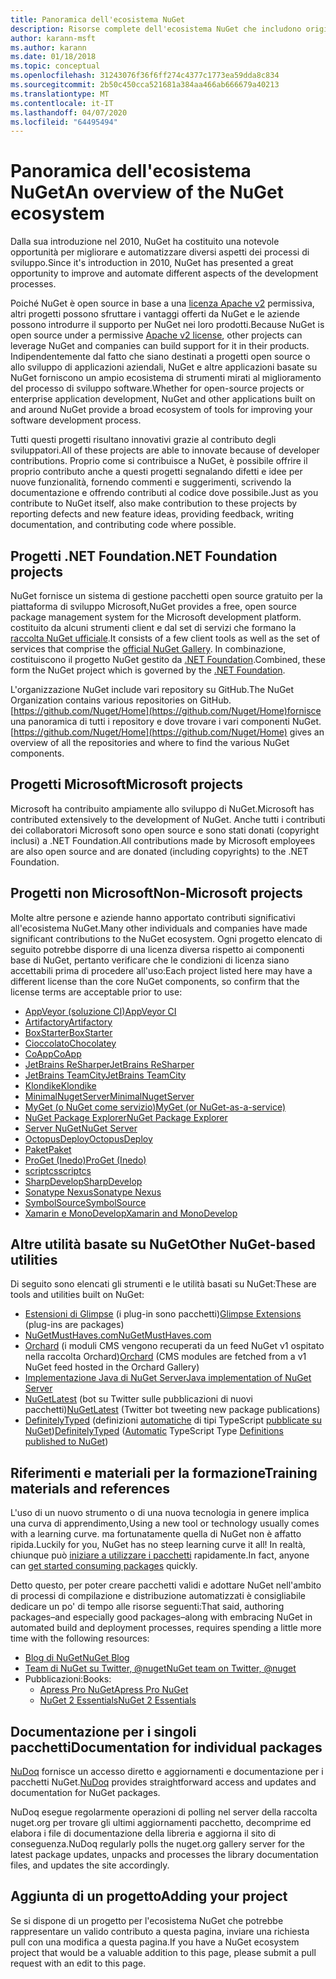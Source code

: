 ```yaml
---
title: Panoramica dell'ecosistema NuGet
description: Risorse complete dell'ecosistema NuGet che includono origini NuGet, progetti NuGet non Microsoft, utilità e materiali per la formazione.
author: karann-msft
ms.author: karann
ms.date: 01/18/2018
ms.topic: conceptual
ms.openlocfilehash: 31243076f36f6ff274c4377c1773ea59dda8c834
ms.sourcegitcommit: 2b50c450cca521681a384aa466ab666679a40213
ms.translationtype: MT
ms.contentlocale: it-IT
ms.lasthandoff: 04/07/2020
ms.locfileid: "64495494"
---
```

# <a name="an-overview-of-the-nuget-ecosystem"></a><span data-ttu-id="738d1-103">Panoramica dell'ecosistema NuGet</span><span class="sxs-lookup"><span data-stu-id="738d1-103">An overview of the NuGet ecosystem</span></span>

<span data-ttu-id="738d1-104">Dalla sua introduzione nel 2010, NuGet ha costituito una notevole opportunità per migliorare e automatizzare diversi aspetti dei processi di sviluppo.</span><span class="sxs-lookup"><span data-stu-id="738d1-104">Since it's introduction in 2010, NuGet has presented a great opportunity to improve and automate different aspects of the development processes.</span></span>

<span data-ttu-id="738d1-105">Poiché NuGet è open source in base a una [licenza Apache v2](http://choosealicense.com/licenses/apache/) permissiva, altri progetti possono sfruttare i vantaggi offerti da NuGet e le aziende possono introdurre il supporto per NuGet nei loro prodotti.</span><span class="sxs-lookup"><span data-stu-id="738d1-105">Because NuGet is open source under a permissive [Apache v2 license](http://choosealicense.com/licenses/apache/), other projects can leverage NuGet and companies can build support for it in their products.</span></span> <span data-ttu-id="738d1-106">Indipendentemente dal fatto che siano destinati a progetti open source o allo sviluppo di applicazioni aziendali, NuGet e altre applicazioni basate su NuGet forniscono un ampio ecosistema di strumenti mirati al miglioramento del processo di sviluppo software.</span><span class="sxs-lookup"><span data-stu-id="738d1-106">Whether for open-source projects or enterprise application development, NuGet and other applications built on and around NuGet provide a broad ecosystem of tools for improving your software development process.</span></span>

<span data-ttu-id="738d1-107">Tutti questi progetti risultano innovativi grazie al contributo degli sviluppatori.</span><span class="sxs-lookup"><span data-stu-id="738d1-107">All of these projects are able to innovate because of developer contributions.</span></span> <span data-ttu-id="738d1-108">Proprio come si contribuisce a NuGet, è possibile offrire il proprio contributo anche a questi progetti segnalando difetti e idee per nuove funzionalità, fornendo commenti e suggerimenti, scrivendo la documentazione e offrendo contributi al codice dove possibile.</span><span class="sxs-lookup"><span data-stu-id="738d1-108">Just as you contribute to NuGet itself, also make contribution to these projects by reporting defects and new feature ideas, providing feedback, writing documentation, and contributing code where possible.</span></span>

## <a name="net-foundation-projects"></a><span data-ttu-id="738d1-109">Progetti .NET Foundation</span><span class="sxs-lookup"><span data-stu-id="738d1-109">.NET Foundation projects</span></span>

<span data-ttu-id="738d1-110">NuGet fornisce un sistema di gestione pacchetti open source gratuito per la piattaforma di sviluppo Microsoft,</span><span class="sxs-lookup"><span data-stu-id="738d1-110">NuGet provides a free, open source package management system for the Microsoft development platform.</span></span> <span data-ttu-id="738d1-111">costituito da alcuni strumenti client e dal set di servizi che formano la [raccolta NuGet ufficiale](http://www.nuget.org).</span><span class="sxs-lookup"><span data-stu-id="738d1-111">It consists of a few client tools as well as the set of services that comprise the [official NuGet Gallery](http://www.nuget.org).</span></span> <span data-ttu-id="738d1-112">In combinazione, costituiscono il progetto NuGet gestito da [.NET Foundation](http://www.dotnetfoundation.org/).</span><span class="sxs-lookup"><span data-stu-id="738d1-112">Combined, these form the NuGet project which is governed by the [.NET Foundation](http://www.dotnetfoundation.org/).</span></span>

<span data-ttu-id="738d1-113">L'organizzazione NuGet include vari repository su GitHub.</span><span class="sxs-lookup"><span data-stu-id="738d1-113">The NuGet Organization contains various repositories on GitHub.</span></span> <span data-ttu-id="738d1-114">[https://github.com/Nuget/Home](https://github.com/Nuget/Home)fornisce una panoramica di tutti i repository e dove trovare i vari componenti NuGet.</span><span class="sxs-lookup"><span data-stu-id="738d1-114">[https://github.com/Nuget/Home](https://github.com/Nuget/Home) gives an overview of all the repositories and where to find the various NuGet components.</span></span>

## <a name="microsoft-projects"></a><span data-ttu-id="738d1-115">Progetti Microsoft</span><span class="sxs-lookup"><span data-stu-id="738d1-115">Microsoft projects</span></span>

<span data-ttu-id="738d1-116">Microsoft ha contribuito ampiamente allo sviluppo di NuGet.</span><span class="sxs-lookup"><span data-stu-id="738d1-116">Microsoft has contributed extensively to the development of NuGet.</span></span> <span data-ttu-id="738d1-117">Anche tutti i contributi dei collaboratori Microsoft sono open source e sono stati donati (copyright inclusi) a .NET Foundation.</span><span class="sxs-lookup"><span data-stu-id="738d1-117">All contributions made by Microsoft employees are also open source and are donated (including copyrights) to the .NET Foundation.</span></span>

## <a name="non-microsoft-projects"></a><span data-ttu-id="738d1-118">Progetti non Microsoft</span><span class="sxs-lookup"><span data-stu-id="738d1-118">Non-Microsoft projects</span></span>

<span data-ttu-id="738d1-119">Molte altre persone e aziende hanno apportato contributi significativi all'ecosistema NuGet.</span><span class="sxs-lookup"><span data-stu-id="738d1-119">Many other individuals and companies have made significant contributions to the NuGet ecosystem.</span></span> <span data-ttu-id="738d1-120">Ogni progetto elencato di seguito potrebbe disporre di una licenza diversa rispetto ai componenti base di NuGet, pertanto verificare che le condizioni di licenza siano accettabili prima di procedere all'uso:</span><span class="sxs-lookup"><span data-stu-id="738d1-120">Each project listed here may have a different license than the core NuGet components, so confirm that the license terms are acceptable prior to use:</span></span>

- [<span data-ttu-id="738d1-121">AppVeyor (soluzione CI)</span><span class="sxs-lookup"><span data-stu-id="738d1-121">AppVeyor CI</span></span>](https://www.appveyor.com/)
- [<span data-ttu-id="738d1-122">Artifactory</span><span class="sxs-lookup"><span data-stu-id="738d1-122">Artifactory</span></span>](https://www.jfrog.com/artifactory/)
- [<span data-ttu-id="738d1-123">BoxStarter</span><span class="sxs-lookup"><span data-stu-id="738d1-123">BoxStarter</span></span>](http://boxstarter.org/)
- [<span data-ttu-id="738d1-124">Cioccolato</span><span class="sxs-lookup"><span data-stu-id="738d1-124">Chocolatey</span></span>](https://chocolatey.org/)
- [<span data-ttu-id="738d1-125">CoApp</span><span class="sxs-lookup"><span data-stu-id="738d1-125">CoApp</span></span>](http://coapp.org/)
- [<span data-ttu-id="738d1-126">JetBrains ReSharper</span><span class="sxs-lookup"><span data-stu-id="738d1-126">JetBrains ReSharper</span></span>](https://resharper-plugins.jetbrains.com/)
- [<span data-ttu-id="738d1-127">JetBrains TeamCity</span><span class="sxs-lookup"><span data-stu-id="738d1-127">JetBrains TeamCity</span></span>](https://www.jetbrains.com/teamcity/)
- [<span data-ttu-id="738d1-128">Klondike</span><span class="sxs-lookup"><span data-stu-id="738d1-128">Klondike</span></span>](https://github.com/themotleyfool/Klondike)
- [<span data-ttu-id="738d1-129">MinimalNugetServer</span><span class="sxs-lookup"><span data-stu-id="738d1-129">MinimalNugetServer</span></span>](https://github.com/TanukiSharp/MinimalNugetServer)
- [<span data-ttu-id="738d1-130">MyGet (o NuGet come servizio)</span><span class="sxs-lookup"><span data-stu-id="738d1-130">MyGet (or NuGet-as-a-service)</span></span>](http://www.myget.org/)
- [<span data-ttu-id="738d1-131">NuGet Package Explorer</span><span class="sxs-lookup"><span data-stu-id="738d1-131">NuGet Package Explorer</span></span>](https://github.com/NuGetPackageExplorer/NuGetPackageExplorer)
- [<span data-ttu-id="738d1-132">Server NuGet</span><span class="sxs-lookup"><span data-stu-id="738d1-132">NuGet Server</span></span>](http://nugetserver.net/)
- [<span data-ttu-id="738d1-133">OctopusDeploy</span><span class="sxs-lookup"><span data-stu-id="738d1-133">OctopusDeploy</span></span>](https://octopus.com/)
- [<span data-ttu-id="738d1-134">Paket</span><span class="sxs-lookup"><span data-stu-id="738d1-134">Paket</span></span>](https://fsprojects.github.io/Paket/)
- [<span data-ttu-id="738d1-135">ProGet (Inedo)</span><span class="sxs-lookup"><span data-stu-id="738d1-135">ProGet (Inedo)</span></span>](http://inedo.com/proget)
- [<span data-ttu-id="738d1-136">scriptcs</span><span class="sxs-lookup"><span data-stu-id="738d1-136">scriptcs</span></span>](http://scriptcs.net/)
- [<span data-ttu-id="738d1-137">SharpDevelop</span><span class="sxs-lookup"><span data-stu-id="738d1-137">SharpDevelop</span></span>](http://community.sharpdevelop.net/blogs/mattward/archive/2011/01/23/NuGetSupportInSharpDevelop.aspx)
- [<span data-ttu-id="738d1-138">Sonatype Nexus</span><span class="sxs-lookup"><span data-stu-id="738d1-138">Sonatype Nexus</span></span>](http://www.sonatype.com/nexus-repository-sonatype)
- [<span data-ttu-id="738d1-139">SymbolSource</span><span class="sxs-lookup"><span data-stu-id="738d1-139">SymbolSource</span></span>](http://www.symbolsource.org/Public)
- [<span data-ttu-id="738d1-140">Xamarin e MonoDevelop</span><span class="sxs-lookup"><span data-stu-id="738d1-140">Xamarin and MonoDevelop</span></span>](https://github.com/mrward/monodevelop-nuget-addin)

## <a name="other-nuget-based-utilities"></a><span data-ttu-id="738d1-141">Altre utilità basate su NuGet</span><span class="sxs-lookup"><span data-stu-id="738d1-141">Other NuGet-based utilities</span></span>

<span data-ttu-id="738d1-142">Di seguito sono elencati gli strumenti e le utilità basati su NuGet:</span><span class="sxs-lookup"><span data-stu-id="738d1-142">These are tools and utilities built on NuGet:</span></span>

- <span data-ttu-id="738d1-143">[Estensioni di Glimpse](http://getglimpse.com/Packages) (i plug-in sono pacchetti)</span><span class="sxs-lookup"><span data-stu-id="738d1-143">[Glimpse Extensions](http://getglimpse.com/Packages) (plug-ins are packages)</span></span>
- [<span data-ttu-id="738d1-144">NuGetMustHaves.com</span><span class="sxs-lookup"><span data-stu-id="738d1-144">NuGetMustHaves.com</span></span>](http://nugetmusthaves.com/)
- <span data-ttu-id="738d1-145">[Orchard](http://www.orchardproject.net/) (i moduli CMS vengono recuperati da un feed NuGet v1 ospitato nella raccolta Orchard)</span><span class="sxs-lookup"><span data-stu-id="738d1-145">[Orchard](http://www.orchardproject.net/) (CMS modules are fetched from a v1 NuGet feed hosted in the Orchard Gallery)</span></span>
- [<span data-ttu-id="738d1-146">Implementazione Java di NuGet Server</span><span class="sxs-lookup"><span data-stu-id="738d1-146">Java implementation of NuGet Server</span></span>](http://jonnyzzz.com/blog/2012/03/07/nuget-server-in-pure-java/)
- <span data-ttu-id="738d1-147">[NuGetLatest](https://twitter.com/NuGetLatest) (bot su Twitter sulle pubblicazioni di nuovi pacchetti)</span><span class="sxs-lookup"><span data-stu-id="738d1-147">[NuGetLatest](https://twitter.com/NuGetLatest) (Twitter bot tweeting new package publications)</span></span>
- <span data-ttu-id="738d1-148">[DefinitelyTyped](http://definitelytyped.org/) (definizioni [automatiche](https://github.com/DefinitelyTyped/NugetAutomation/) di tipi TypeScript [pubblicate su NuGet](http://www.nuget.org/packages?q=DefinitelyTyped))</span><span class="sxs-lookup"><span data-stu-id="738d1-148">[DefinitelyTyped](http://definitelytyped.org/) ([Automatic](https://github.com/DefinitelyTyped/NugetAutomation/) TypeScript Type [Definitions published to NuGet](http://www.nuget.org/packages?q=DefinitelyTyped))</span></span>

## <a name="training-materials-and-references"></a><span data-ttu-id="738d1-149">Riferimenti e materiali per la formazione</span><span class="sxs-lookup"><span data-stu-id="738d1-149">Training materials and references</span></span>

<span data-ttu-id="738d1-150">L'uso di un nuovo strumento o di una nuova tecnologia in genere implica una curva di apprendimento,</span><span class="sxs-lookup"><span data-stu-id="738d1-150">Using a new tool or technology usually comes with a learning curve.</span></span> <span data-ttu-id="738d1-151">ma fortunatamente quella di NuGet non è affatto ripida.</span><span class="sxs-lookup"><span data-stu-id="738d1-151">Luckily for you, NuGet has no steep learning curve it all!</span></span> <span data-ttu-id="738d1-152">In realtà, chiunque può [iniziare a utilizzare i pacchetti](../quickstart/use-a-package.md) rapidamente.</span><span class="sxs-lookup"><span data-stu-id="738d1-152">In fact, anyone can [get started consuming packages](../quickstart/use-a-package.md) quickly.</span></span>

<span data-ttu-id="738d1-153">Detto questo, per poter creare pacchetti validi e adottare NuGet nell'ambito di processi di compilazione e distribuzione automatizzati è consigliabile dedicare un po' di tempo alle risorse seguenti:</span><span class="sxs-lookup"><span data-stu-id="738d1-153">That said, authoring packages–and especially good packages–along with  embracing NuGet in automated build and deployment processes, requires spending a little more time with the following resources:</span></span>

- [<span data-ttu-id="738d1-154">Blog di NuGet</span><span class="sxs-lookup"><span data-stu-id="738d1-154">NuGet Blog</span></span>](http://blog.nuget.org/)
- [<span data-ttu-id="738d1-155">Team di NuGet su Twitter, @nuget</span><span class="sxs-lookup"><span data-stu-id="738d1-155">NuGet team on Twitter, @nuget</span></span>](http://twitter.com/nuget)
- <span data-ttu-id="738d1-156">Pubblicazioni:</span><span class="sxs-lookup"><span data-stu-id="738d1-156">Books:</span></span>
  - [<span data-ttu-id="738d1-157">Apress Pro NuGet</span><span class="sxs-lookup"><span data-stu-id="738d1-157">Apress Pro NuGet</span></span>](http://bit.ly/ProNuGet)
  - [<span data-ttu-id="738d1-158">NuGet 2 Essentials</span><span class="sxs-lookup"><span data-stu-id="738d1-158">NuGet 2 Essentials</span></span>](http://www.amazon.com/NuGet-2-Essentials-Damir-Arh-ebook/dp/B00GTQD5M4)

## <a name="documentation-for-individual-packages"></a><span data-ttu-id="738d1-159">Documentazione per i singoli pacchetti</span><span class="sxs-lookup"><span data-stu-id="738d1-159">Documentation for individual packages</span></span>

<span data-ttu-id="738d1-160">[NuDoq](http://nudoq.org) fornisce un accesso diretto e aggiornamenti e documentazione per i pacchetti NuGet.</span><span class="sxs-lookup"><span data-stu-id="738d1-160">[NuDoq](http://nudoq.org) provides straightforward access and updates and documentation for NuGet packages.</span></span>

<span data-ttu-id="738d1-161">NuDoq esegue regolarmente operazioni di polling nel server della raccolta nuget.org per trovare gli ultimi aggiornamenti pacchetto, decomprime ed elabora i file di documentazione della libreria e aggiorna il sito di conseguenza.</span><span class="sxs-lookup"><span data-stu-id="738d1-161">NuDoq regularly polls the nuget.org gallery server for the latest package updates, unpacks and processes the library documentation files, and updates the site accordingly.</span></span>

## <a name="adding-your-project"></a><span data-ttu-id="738d1-162">Aggiunta di un progetto</span><span class="sxs-lookup"><span data-stu-id="738d1-162">Adding your project</span></span>

<span data-ttu-id="738d1-163">Se si dispone di un progetto per l'ecosistema NuGet che potrebbe rappresentare un valido contributo a questa pagina, inviare una richiesta pull con una modifica a questa pagina.</span><span class="sxs-lookup"><span data-stu-id="738d1-163">If you have a NuGet ecosystem project that would be a valuable addition to this page, please  submit a pull request with an edit to this page.</span></span>
